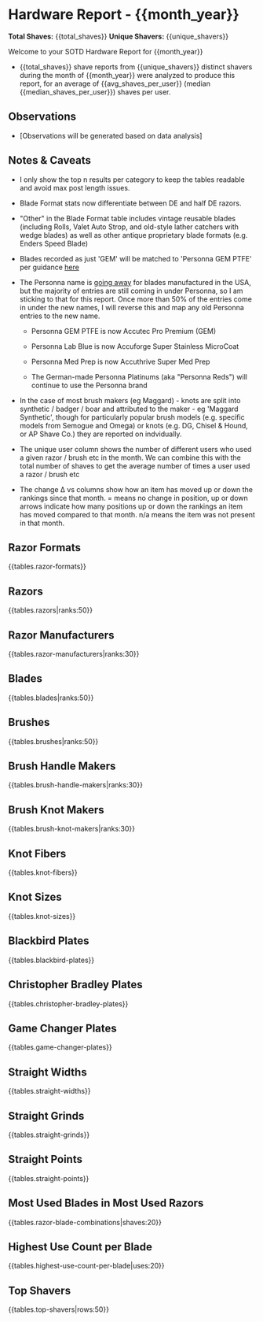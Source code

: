 # Hardware Report - {{month_year}}

**Total Shaves:** {{total_shaves}}
**Unique Shavers:** {{unique_shavers}}

Welcome to your SOTD Hardware Report for {{month_year}}

* {{total_shaves}} shave reports from {{unique_shavers}} distinct shavers during the month of {{month_year}} were analyzed to produce this report, for an average of {{avg_shaves_per_user}} (median {{median_shaves_per_user}}) shaves per user.

## Observations

* [Observations will be generated based on data analysis]

## Notes & Caveats

* I only show the top n results per category to keep the tables readable and avoid max post length issues.

* Blade Format stats now differentiate between DE and half DE razors.

* "Other" in the Blade Format table includes vintage reusable blades (including Rolls, Valet Auto Strop, and old-style lather catchers with wedge blades) as well as other antique proprietary blade formats (e.g. Enders Speed Blade)

* Blades recorded as just 'GEM' will be matched to 'Personna GEM PTFE' per guidance [here](https://www.reddit.com/r/Wetshaving/comments/19a43q7/comment/kil95r8/)

* The Personna name is [going away](https://www.google.com/url?sa=t&source=web&rct=j&opi=89978449&url=https://www.badgerandblade.com/forum/threads/what-do-you-know-about-this-personna-no-longer-exists.647703/&ved=2ahUKEwiyi4n7pPKFAxXeLtAFHfNVDz8QFnoECAQQAQ&usg=AOvVaw38QYgjzknuIIIV94b6VDP5) for blades manufactured in the USA, but the majority of entries are still coming in under Personna, so I am sticking to that for this report. Once more than 50% of the entries come in under the new names, I will reverse this and map any old Personna entries to the new name.

    * Personna GEM PTFE is now Accutec Pro Premium (GEM)
  
    * Personna Lab Blue is now Accuforge Super Stainless MicroCoat
  
    * Personna Med Prep is now Accuthrive Super Med Prep

    * The German-made Personna Platinums (aka "Personna Reds") will continue to use the Personna brand

* In the case of most brush makers (eg Maggard) - knots are split into synthetic / badger / boar and attributed to the maker - eg 'Maggard Synthetic', though for particularly popular brush models (e.g. specific models from Semogue and Omega) or knots (e.g. DG, Chisel & Hound, or AP Shave Co.) they are reported on indvidually.

* The unique user column shows the number of different users who used a given razor / brush etc in the month. We can combine this with the total number of shaves to get the average number of times a user used a razor / brush etc

* The change Δ vs columns show how an item has moved up or down the rankings since that month. = means no change in position, up or down arrows indicate how many positions up or down the rankings an item has moved compared to that month. n/a means the item was not present in that month.

## Razor Formats

{{tables.razor-formats}}

## Razors

{{tables.razors|ranks:50}}

## Razor Manufacturers

{{tables.razor-manufacturers|ranks:30}}

## Blades

{{tables.blades|ranks:50}}

## Brushes

{{tables.brushes|ranks:50}}

## Brush Handle Makers

{{tables.brush-handle-makers|ranks:30}}

## Brush Knot Makers

{{tables.brush-knot-makers|ranks:30}}

## Knot Fibers

{{tables.knot-fibers}}

## Knot Sizes

{{tables.knot-sizes}}

## Blackbird Plates

{{tables.blackbird-plates}}

## Christopher Bradley Plates

{{tables.christopher-bradley-plates}}

## Game Changer Plates

{{tables.game-changer-plates}}

## Straight Widths

{{tables.straight-widths}}

## Straight Grinds

{{tables.straight-grinds}}

## Straight Points

{{tables.straight-points}}

## Most Used Blades in Most Used Razors

{{tables.razor-blade-combinations|shaves:20}}

## Highest Use Count per Blade

{{tables.highest-use-count-per-blade|uses:20}}

## Top Shavers

{{tables.top-shavers|rows:50}}
